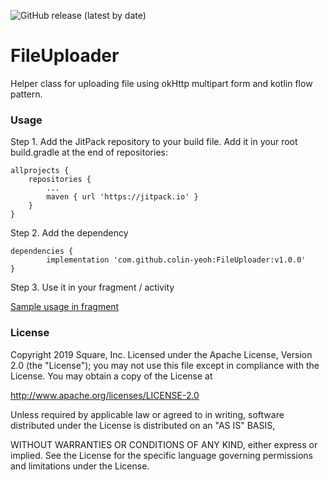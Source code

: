 ![GitHub release (latest by date)](https://img.shields.io/github/v/release/colin-yeoh/fileuploader?color=green)

# FileUploader   
Helper class for uploading file using okHttp multipart form and kotlin flow pattern.


### Usage
Step 1. Add the JitPack repository to your build file. Add it in your root build.gradle at the end of repositories:

	allprojects {
		repositories {
			...
			maven { url 'https://jitpack.io' }
		}
	}

Step 2. Add the dependency

	dependencies {
	        implementation 'com.github.colin-yeoh:FileUploader:v1.0.0'
	}

Step 3. Use it in your fragment / activity

[Sample usage in fragment](https://github.com/colin-yeoh/fileuploader/blob/main/app/src/main/java/com/cyapp/fileuploaderexample/FirstFragment.kt)

### License

Copyright 2019 Square, Inc.
Licensed under the Apache License, Version 2.0 (the "License");
you may not use this file except in compliance with the License.
You may obtain a copy of the License at
  
http://www.apache.org/licenses/LICENSE-2.0
    
Unless required by applicable law or agreed to in writing, software
distributed under the License is distributed on an "AS IS" BASIS, 

WITHOUT WARRANTIES OR CONDITIONS OF ANY KIND, either express or implied. 
See the License for the specific language governing permissions and 
limitations under the License.

